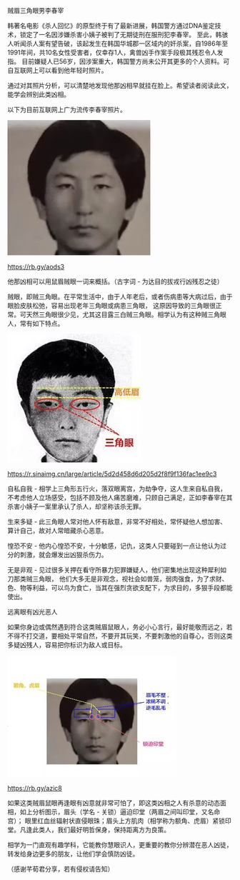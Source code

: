 贼眉三角眼男李春宰


韩著名电影《杀人回忆》的原型终于有了最新进展，韩国警方通过DNA鉴定技术，锁定了一名因涉嫌杀害小姨子被判了无期徒刑在服刑犯李春宰。
至此，韩骇人听闻杀人案有望告破，该起发生在韩国华城郡一区域内的奸杀案，自1986年至1991年间，共10名女性受害者，仅幸存1人，禽兽凶手作案手段极其残忍令人发指。
目前嫌疑人已56岁，因涉案重大，韩国警方尚未公开其更多的个人资料。可自互联网上可以看到他年轻时照片。

通过对其照片分析，可以清楚地发现他那凶相早就挂在脸上。希望读者阅读此文，能学会辨别此类凶相。

以下为目前互联网上广为流传李春宰照片。

![贼眉三角眼](https://github.com/ywangnccu/ywang/blob/main/images/Triangulareyes/Triangulareyes.jpg)

https://rb.gy/aods3


他那凶相可以用鼠眉贼眼一词来概括。（古字词 - 为达目的拔戎行凶残忍之徒）

贼眼，即贼三角眼。在平常生活中，由于人年老后，或者伤病患等大病过后，由于眼脸皮肤松弛，容易出现老年三角眼或病患三角眼，
这原因导致的三角眼很正常。可天然三角眼很少见，尤其这目露三白贼三角眼。相学认为有这种贼三角眼人，常有如下特点。

![贼眉三角眼](https://github.com/ywangnccu/ywang/blob/main/images/Triangulareyes/Triangulareyes1.jpg)

https://r.sinaimg.cn/large/article/5d2d458d6d205d2f8f9f136fac1ee9c3

自私自我 - 相学上三角形五行火，落双眼离宫，为劫争夺，这人生来自私自我，不考虑他人立场感受，包括不顾及他人痛苦磨难，只顾自己满足，正如李春宰在其杀害小姨子一案里承认了杀人，却坚称该杀无罪。

生来多疑 - 此三角眼人常对他人怀有敌意，非常不好相处，常怀疑他人想加害、算计自己，故对人常暗藏杀心恶意。

惶恐不安 - 他内心惶恐不安，十分敏感，记仇，这类人只要碰到一点让他认为过分的刺激，就会爆发出凶狠杀伤力。

无是非观 - 见过很多关押在看守所暴力犯罪嫌疑人，他们密集地出现这种犀利如刀那类贼三角眼，
他们大多无是非观念，视社会如兽笼，弱肉强食，为了求财、色、物等利益，可以鸟为食亡，当其在强烈贪欲支配下，为求目的，多狠手段都能使出。


远离眼有凶光恶人​​​​

如果你身边或偶然遇到符合这类贼眉鼠眼人，务必小心言行，最好能敬而远之，若不得不打交道，要相处平常自然，不要开其玩笑，不要刺激他的自尊心，否则这类多疑凶残人，容易把你标识为敌人或目标。

![贼眉三角眼](https://github.com/ywangnccu/ywang/blob/main/images/Triangulareyes/Triangulareyes3.jpg)

https://rb.gy/azic8

如果这类贼眉鼠眼再逢眼有凶意就非常可怕了，即这类凶相之人有杀意的动态面相，如上分析图示，眉头（学名 - 关锁）逼迫印堂（两眉之间叫印堂，又名命宫）；
眼里红血丝辐射状直侵眼珠；眉头上方肌肉（相学称为额角、虎眉）紧锁印堂。凡逢此类人，我们最好明哲保身，保持距离方为良策。

相学为一门直观有趣学科，它能教你慧眼识人，更重要的教你分辨潜在恶人凶徒，转发给身边更多的朋友，让他们学会慎防凶徒。

（感谢芊荀君分享，若有侵权请告知）
